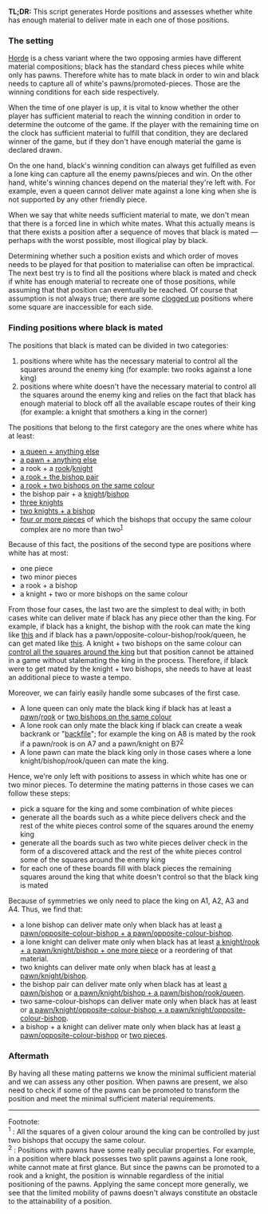 **TL;DR:** This script generates Horde positions and assesses whether white has enough material to deliver mate in each one of those positions. 

### The setting

[Horde](https://lichess.org/variant/horde) is a chess variant where the two opposing armies have different material compositions; black has the standard chess pieces while white only has pawns. Therefore white has to mate black in order to win and black needs to capture all of white's pawns/promoted-pieces. Those are the winning conditions for each side respectively.

When the time of one player is up, it is vital to know whether the other player has sufficient material to reach the winning condition in order to determine the outcome of the game. If the player with the remaining time on the clock has sufficient material to fulfill that condition, they are declared winner of the game, but if they don't have enough material the game is declared drawn.

On the one hand, black's winning condition can always get fulfilled as even a lone king can capture all the enemy pawns/pieces and win. On the other hand, white's winning chances depend on the material they're left with. For example, even a queen cannot deliver mate against a lone king when she is not supported by any other friendly piece.

When we say that white needs sufficient material to mate, we don't mean that there is a forced line in which white mates. What this actually means is that there exists a position after a sequence of moves that black is mated &mdash;perhaps with the worst possible, most illogical play by black.

Determining whether such a position exists and which order of moves needs to be played for that position to materialise can often be impractical. The next best try is to find all the positions where black is mated and check if white has enough material to recreate one of those positions, while assuming that that position can eventually be reached. Of course that assumption is not always true; there are some [clogged up](https://lichess.org/editor/1r3rk1/7p/p3b1pP/Pp1p1pP1/1PpPpP2/2P1P3/5B1B/2B5_w_-_-_0_1) positions where some square are inaccessible for each side.

### Finding positions where black is mated

The positions that black is mated can be divided in two categories:

1. positions where white has the necessary material to control all the squares around the enemy king (for example: two rooks against a lone king)
2. positions where white doesn't have the necessary material to control all the squares around the enemy king and relies on the fact that black has enough material to block off all the available escape routes of their king (for example: a knight that smothers a king in the corner)

The positions that belong to the first category are the ones where white has at least:

- [a queen + anything else](https://lichess.org/editor/k7/1Q6/2P5/8/8/8/8/8_b_-_-_0_1)
- [a pawn + anything else](https://lichess.org/editor/k7/1PP5/1PP5/8/8/8/8/8_b_-_-_0_1)
- a rook + a [rook](https://lichess.org/editor/8/8/8/8/8/8/3R4/k1R5_b_-_-_0_1)/[knight](https://lichess.org/editor/8/8/8/8/8/2N5/8/kR6_b_-_-_0_1)
- [a rook + the bishop pair](https://lichess.org/editor/8/8/8/8/8/1BB5/8/1k3R2_b_-_-_0_1)
- [a rook + two bishops on the same colour](https://lichess.org/editor/8/8/8/8/8/1B1B4/8/kR6_b_-_-_0_1)
- the bishop pair + a [knight](https://lichess.org/editor/8/8/8/8/8/1BB5/3N4/k7_b_-_-_0_1)/[bishop](https://lichess.org/editor/8/8/8/8/8/1BB5/2B5/k7_b_-_-_0_1)
- [three knights](https://lichess.org/editor/8/8/8/8/8/1NNN4/8/k7_b_-_-_0_1)
- [two knights + a bishop](https://lichess.org/editor/8/8/8/8/1N1B4/8/3N4/k7_b_-_-_0_1)
- [four or more pieces](https://lichess.org/editor/8/8/8/4B3/1N6/8/1B1N4/1k6_b_-_-_0_1) of which the bishops that occupy the same colour complex are no more than two<sup>[1](#myfootnote1)</sup>

Because of this fact, the positions of the second type are positions where white has at most:

- one piece
- two minor pieces
- a rook + a bishop
- a knight + two or more bishops on the same colour

From those four cases, the last two are the simplest to deal with; in both cases white can deliver mate if black has any piece other than the king. For example, if black has a knight, the bishop with the rook can mate the king like [this](https://lichess.org/editor/8/8/8/8/8/3B4/n7/kR6_b_-_-_0_1) and if black has a pawn/opposite-colour-bishop/rook/queen, he can get mated like [this](https://lichess.org/editor/8/8/8/8/8/2B5/2q5/Rk6_b_-_-_0_1). A knight + two bishops on the same colour can [control all the squares around the king](https://lichess.org/editor/8/8/8/8/8/B1N5/1B6/k7_b_-_-_0_1) but that position cannot be attained in a game without stalemating the king in the process. Therefore, if black were to get mated by the knight + two bishops, she needs to have at least an additional piece to waste a tempo.

Moreover, we can fairly easily handle some subcases of the first case.

- A lone queen can only mate the black king if black has at least a [pawn](https://lichess.org/editor/8/8/8/8/8/8/p7/k1Q5_b_-_-_0_1)/[rook](https://lichess.org/editor/8/8/8/8/8/8/r7/k1Q5_b_-_-_0_1) or [two bishops on the same colour](https://lichess.org/editor/8/8/8/8/8/2Q5/b7/kb6_b_-_-_0_1)
- A lone rook can only mate the black king if black can create a weak backrank or "[backfile](https://lichess.org/editor/kr6/1n6/R7/8/8/8/8/8_b_-_-_0_1)"; for example the king on A8 is mated by the rook if a pawn/rook is on A7 and a pawn/knight on B7<sup>[2](#myfootnote2)</sup>
- A lone pawn can mate the black king only in those cases where a lone knight/bishop/rook/queen can mate the king.

Hence, we're only left with positions to assess in which white has one or two minor pieces. To determine the mating patterns in those cases we can follow these steps:

- pick a square for the king and some combination of white pieces
- generate all the boards such as a white piece delivers check and the rest of the white pieces control some of the squares around the enemy king
- generate all the boards such as two white pieces deliver check in the form of a discovered attack and the rest of the white pieces control some of the squares around the enemy king
- for each one of these boards fill with black pieces the remaining squares around the king that white doesn't control so that the black king is mated

Because of symmetries we only need to place the king on A1, A2, A3 and A4.
Thus, we find that:

- a lone bishop can deliver mate only when black has at least [a pawn/opposite-colour-bishop + a pawn/opposite-colour-bishop](https://lichess.org/editor/8/8/8/8/8/2B5/p7/kb6_b_-_-_0_1).
- a lone knight can deliver mate only when black has at least [a knight/rook + a pawn/knight/bishop + one more piece](https://lichess.org/editor/8/8/8/8/8/8/qbN5/kr6_b_-_-_0_1) or a reordering of that material.
- two knights can deliver mate only when black has at least [a pawn/knight/bishop](https://lichess.org/editor/8/8/8/8/8/2N5/1nN5/k7_b_-_-_0_1).
- the bishop pair can deliver mate only when black has at least [a pawn/bishop](https://lichess.org/editor/8/8/8/8/8/2B5/b1B5/k7_b_-_-_0_1) or [a pawn/knight/bishop + a pawn/bishop/rook/queen](https://lichess.org/editor/8/8/8/qnB5/k7/8/2B5/8_b_-_-_0_1).
- two same-colour-bishops can deliver mate only when black has at least or [a pawn/knight/opposite-colour-bishop + a pawn/knight/opposite-colour-bishop](https://lichess.org/editor/8/8/8/8/8/8/bB6/knB5_b_-_-_0_1).
- a bishop + a knight can deliver mate only when black has at least [a pawn/opposite-colour-bishop](https://lichess.org/editor/8/8/8/8/8/2B5/b2N4/k7_b_-_-_0_1) or [two pieces](https://lichess.org/editor/8/8/8/4B3/8/1N6/q7/kq6_b_-_-_0_1).

### Aftermath

By having all these mating patterns we know the minimal sufficient material and we can assess any other position. When pawns are present, we also need to check if some of the pawns can be promoted to transform the position and meet the minimal sufficient material requirements.

---

Footnote:<br>
<a name="myfootnote1"><sup>1</sup></a> : All the squares of a given colour around the king can be controlled by just two bishops that occupy the same colour.<br>
<a name="myfootnote2"><sup>2</sup></a> : Positions with pawns have some really peculiar properties. For example, in a position where black possesses two split pawns against a lone rook, white cannot mate at first glance. But since the pawns can be promoted to a rook and a knight, the position is winnable regardless of the initial positioning of the pawns. Applying the same concept more generally, we see that the limited mobility of pawns doesn't always constitute an obstacle to the attainability of a position.
